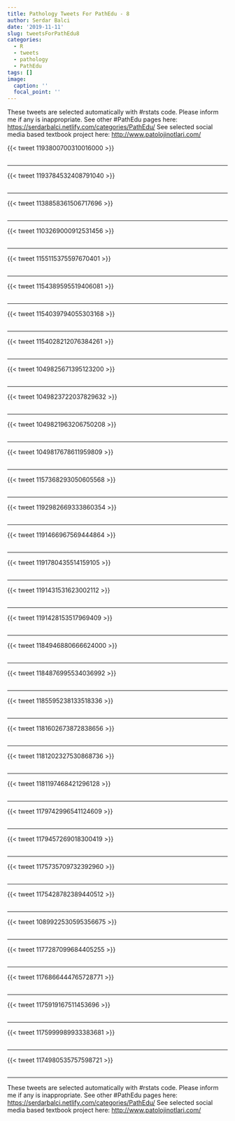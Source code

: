 ```yaml
---
title: Pathology Tweets For PathEdu - 8
author: Serdar Balci
date: '2019-11-11'
slug: tweetsForPathEdu8
categories:
  - R
  - tweets
  - pathology
  - PathEdu
tags: []
image:
  caption: ''
  focal_point: ''
---
```



These tweets are selected automatically with #rstats code. Please inform me if any is inappropriate.
See other #PathEdu pages here: https://serdarbalci.netlify.com/categories/PathEdu/ 
See selected social media based textbook project here: http://www.patolojinotlari.com/

{{< tweet 1193800700310016000 >}}
<br>
<br>
<hr>
{{< tweet 1193784532408791040 >}}
<br>
<br>
<hr>
{{< tweet 1138858361506717696 >}}
<br>
<br>
<hr>
{{< tweet 1103269000912531456 >}}
<br>
<br>
<hr>
{{< tweet 1155115375597670401 >}}
<br>
<br>
<hr>
{{< tweet 1154389595519406081 >}}
<br>
<br>
<hr>
{{< tweet 1154039794055303168 >}}
<br>
<br>
<hr>
{{< tweet 1154028212076384261 >}}
<br>
<br>
<hr>
{{< tweet 1049825671395123200 >}}
<br>
<br>
<hr>
{{< tweet 1049823722037829632 >}}
<br>
<br>
<hr>
{{< tweet 1049821963206750208 >}}
<br>
<br>
<hr>
{{< tweet 1049817678611959809 >}}
<br>
<br>
<hr>
{{< tweet 1157368293050605568 >}}
<br>
<br>
<hr>
{{< tweet 1192982669333860354 >}}
<br>
<br>
<hr>
{{< tweet 1191466967569444864 >}}
<br>
<br>
<hr>
{{< tweet 1191780435514159105 >}}
<br>
<br>
<hr>
{{< tweet 1191431531623002112 >}}
<br>
<br>
<hr>
{{< tweet 1191428153517969409 >}}
<br>
<br>
<hr>
{{< tweet 1184946880666624000 >}}
<br>
<br>
<hr>
{{< tweet 1184876995534036992 >}}
<br>
<br>
<hr>
{{< tweet 1185595238133518336 >}}
<br>
<br>
<hr>
{{< tweet 1181602673872838656 >}}
<br>
<br>
<hr>
{{< tweet 1181202327530868736 >}}
<br>
<br>
<hr>
{{< tweet 1181197468421296128 >}}
<br>
<br>
<hr>
{{< tweet 1179742996541124609 >}}
<br>
<br>
<hr>
{{< tweet 1179457269018300419 >}}
<br>
<br>
<hr>
{{< tweet 1175735709732392960 >}}
<br>
<br>
<hr>
{{< tweet 1175428782389440512 >}}
<br>
<br>
<hr>
{{< tweet 1089922530595356675 >}}
<br>
<br>
<hr>
{{< tweet 1177287099684405255 >}}
<br>
<br>
<hr>
{{< tweet 1176866444765728771 >}}
<br>
<br>
<hr>
{{< tweet 1175919167511453696 >}}
<br>
<br>
<hr>
{{< tweet 1175999989933383681 >}}
<br>
<br>
<hr>
{{< tweet 1174980535757598721 >}}
<br>
<br>
<hr>


These tweets are selected automatically with #rstats code. Please inform me if any is inappropriate.
See other #PathEdu pages here: https://serdarbalci.netlify.com/categories/PathEdu/ 
See selected social media based textbook project here: http://www.patolojinotlari.com/

